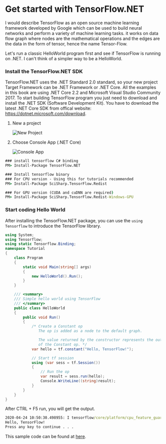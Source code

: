 # 	Get started with TensorFlow.NET

I would describe TensorFlow as an open source machine learning framework developed by Google which can be used to build neural networks and perform a variety of machine learning tasks. it works on data flow graph where nodes are the mathematical operations and the edges are the data in the form of tensor, hence the name Tensor-Flow. 



Let's run a classic HelloWorld program first and see if TensorFlow is running on .NET. I can't think of a simpler way to be a HelloWorld.



### Install the TensorFlow.NET SDK

TensorFlow.NET uses the .NET Standard 2.0 standard, so your new project Target Framework can be .NET Framework or .NET Core.  All the examples in this book are using .NET Core 2.2 and Microsoft Visual Studio Community 2017. To start building TensorFlow program you just need to download and install the .NET SDK (Software Development Kit). You have to download the latest .NET Core SDK from offical website: https://dotnet.microsoft.com/download.



1. New a project

   ![New Project](_static/new-project.png)

2. Choose Console App (.NET Core)

   ![Console App](_static/new-project-console.png)



```cmd
### install tensorflow C# binding
PM> Install-Package TensorFlow.NET

### Install tensorflow binary
### For CPU version - Using this for tutorials recommended
PM> Install-Package SciSharp.TensorFlow.Redist

### For GPU version (CUDA and cuDNN are required)
PM> Install-Package SciSharp.TensorFlow.Redist-Windows-GPU
```

### Start coding Hello World

After installing the TensorFlow.NET package, you can use the `using Tensorflow` to introduce the TensorFlow library.



```csharp
using System;
using Tensorflow;
using static Tensorflow.Binding;
namespace Tutorial
{
    class Program
    {
        static void Main(string[] args)
        {
            new HelloWorld().Run();
        }
    }

    /// <summary>
    /// Simple hello world using TensorFlow
    /// </summary>
    public class HelloWorld
    {
        public void Run()
        {
            /* Create a Constant op
               The op is added as a node to the default graph.

               The value returned by the constructor represents the output
               of the Constant op. */
            var hello = tf.constant("Hello, TensorFlow!");

            // Start tf session
            using (var sess = tf.Session())
            {
                // Run the op
                var result = sess.run(hello);
                Console.WriteLine((string)result);
            }
        }
    }
}
```
After CTRL + F5 run, you will get the output.
```cmd
2020-04-24 10:50:30.498955: I tensorflow/core/platform/cpu_feature_guard.cc:142] Your CPU supports instructions that this TensorFlow binary was not compiled to use: AVX2
Hello, TensorFlow!
Press any key to continue . . .
```

This sample code can be found at [here](https://github.com/SciSharp/SciSharp-Stack-Examples/blob/master/src/TensorFlowNET.Examples/HelloWorld.cs).

